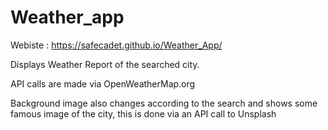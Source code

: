 # Weather_app


Webiste : https://safecadet.github.io/Weather_App/

Displays Weather Report of the searched city.

API calls are made via OpenWeatherMap.org

Background image also changes according to the search and shows some famous image of the city, this is done via an API call to Unsplash
